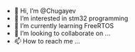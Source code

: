 - 👋 Hi, I’m @Chugayev
- 👀 I’m interested in stm32 programming
- 🌱 I’m currently learning FreeRTOS
- 💞️ I’m looking to collaborate on ...
- 📫 How to reach me ...

<!---
Chugayev/Chugayev is a ✨ special ✨ repository because its `README.md` (this file) appears on your GitHub profile.
You can click the Preview link to take a look at your changes.
--->
